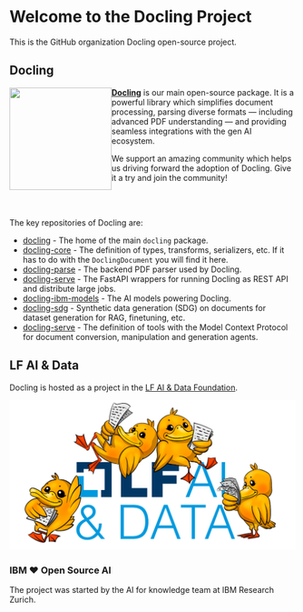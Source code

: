 # Welcome to the Docling Project

This is the GitHub organization Docling open-source project.

## Docling

<img align="left" width="180" height="180" src="https://raw.githubusercontent.com/docling-project/docling/refs/heads/main/docs/assets/logo.svg">

**<a href="https://github.com/docling-project/docling">Docling</a>** is our main open-source package. It is a powerful library which simplifies document processing, parsing diverse formats — including advanced PDF understanding — and providing seamless integrations with the gen AI ecosystem.

We support an amazing community which helps us driving forward the adoption of Docling.
Give it a try and join the community!

<br /><br />

The key repositories of Docling are:

- [docling](https://github.com/docling-project/docling) - The home of the main `docling` package.
- [docling-core](https://github.com/docling-project/docling-core) -  The definition of types, transforms, serializers, etc. If it has to do with the `DoclingDocument` you will find it here.
- [docling-parse](https://github.com/docling-project/docling-parse) - The backend PDF parser used by Docling.
- [docling-serve](https://github.com/docling-project/docling-serve) - The FastAPI wrappers for running Docling as REST API and distribute large jobs.
- [docling-ibm-models](https://github.com/docling-project/docling-ibm-models) - The AI models powering Docling.
- [docling-sdg](https://github.com/docling-project/docling-sdg) - Synthetic data generation (SDG) on documents for dataset generation for RAG, finetuning, etc.
- [docling-serve](https://github.com/docling-project/docling-mcp) - The definition of tools with  the Model Context Protocol for document conversion, manipulation and generation agents.


## LF AI & Data

Docling is hosted as a project in the [LF AI & Data Foundation](https://lfaidata.foundation/projects/).

<img src="./img/lfai-docling.png" width="600" />

### IBM ❤️ Open Source AI

The project was started by the AI for knowledge team at IBM Research Zurich.
